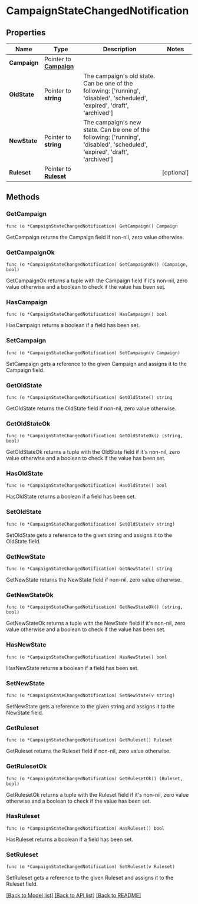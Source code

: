 # CampaignStateChangedNotification

## Properties

Name | Type | Description | Notes
------------ | ------------- | ------------- | -------------
**Campaign** | Pointer to [**Campaign**](Campaign.md) |  | 
**OldState** | Pointer to **string** | The campaign&#39;s old state. Can be one of the following: [&#39;running&#39;, &#39;disabled&#39;, &#39;scheduled&#39;, &#39;expired&#39;, &#39;draft&#39;, &#39;archived&#39;]  | 
**NewState** | Pointer to **string** | The campaign&#39;s new state. Can be one of the following: [&#39;running&#39;, &#39;disabled&#39;, &#39;scheduled&#39;, &#39;expired&#39;, &#39;draft&#39;, &#39;archived&#39;]  | 
**Ruleset** | Pointer to [**Ruleset**](Ruleset.md) |  | [optional] 

## Methods

### GetCampaign

`func (o *CampaignStateChangedNotification) GetCampaign() Campaign`

GetCampaign returns the Campaign field if non-nil, zero value otherwise.

### GetCampaignOk

`func (o *CampaignStateChangedNotification) GetCampaignOk() (Campaign, bool)`

GetCampaignOk returns a tuple with the Campaign field if it's non-nil, zero value otherwise
and a boolean to check if the value has been set.

### HasCampaign

`func (o *CampaignStateChangedNotification) HasCampaign() bool`

HasCampaign returns a boolean if a field has been set.

### SetCampaign

`func (o *CampaignStateChangedNotification) SetCampaign(v Campaign)`

SetCampaign gets a reference to the given Campaign and assigns it to the Campaign field.

### GetOldState

`func (o *CampaignStateChangedNotification) GetOldState() string`

GetOldState returns the OldState field if non-nil, zero value otherwise.

### GetOldStateOk

`func (o *CampaignStateChangedNotification) GetOldStateOk() (string, bool)`

GetOldStateOk returns a tuple with the OldState field if it's non-nil, zero value otherwise
and a boolean to check if the value has been set.

### HasOldState

`func (o *CampaignStateChangedNotification) HasOldState() bool`

HasOldState returns a boolean if a field has been set.

### SetOldState

`func (o *CampaignStateChangedNotification) SetOldState(v string)`

SetOldState gets a reference to the given string and assigns it to the OldState field.

### GetNewState

`func (o *CampaignStateChangedNotification) GetNewState() string`

GetNewState returns the NewState field if non-nil, zero value otherwise.

### GetNewStateOk

`func (o *CampaignStateChangedNotification) GetNewStateOk() (string, bool)`

GetNewStateOk returns a tuple with the NewState field if it's non-nil, zero value otherwise
and a boolean to check if the value has been set.

### HasNewState

`func (o *CampaignStateChangedNotification) HasNewState() bool`

HasNewState returns a boolean if a field has been set.

### SetNewState

`func (o *CampaignStateChangedNotification) SetNewState(v string)`

SetNewState gets a reference to the given string and assigns it to the NewState field.

### GetRuleset

`func (o *CampaignStateChangedNotification) GetRuleset() Ruleset`

GetRuleset returns the Ruleset field if non-nil, zero value otherwise.

### GetRulesetOk

`func (o *CampaignStateChangedNotification) GetRulesetOk() (Ruleset, bool)`

GetRulesetOk returns a tuple with the Ruleset field if it's non-nil, zero value otherwise
and a boolean to check if the value has been set.

### HasRuleset

`func (o *CampaignStateChangedNotification) HasRuleset() bool`

HasRuleset returns a boolean if a field has been set.

### SetRuleset

`func (o *CampaignStateChangedNotification) SetRuleset(v Ruleset)`

SetRuleset gets a reference to the given Ruleset and assigns it to the Ruleset field.


[[Back to Model list]](../README.md#documentation-for-models) [[Back to API list]](../README.md#documentation-for-api-endpoints) [[Back to README]](../README.md)


